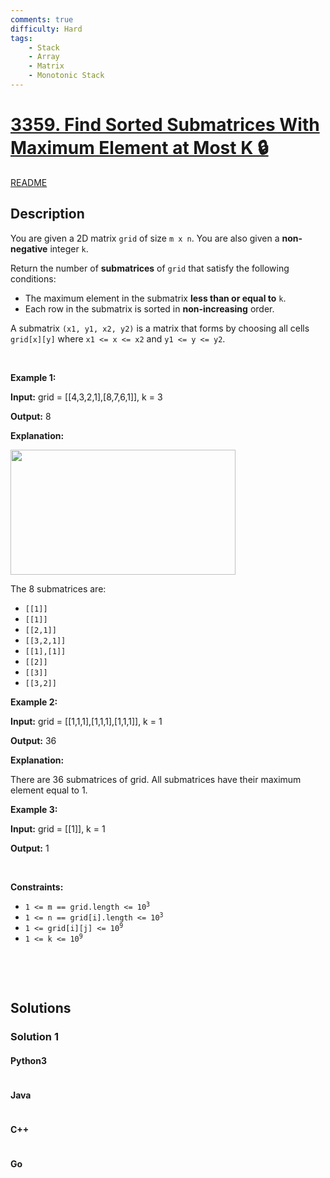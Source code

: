 ```yaml
---
comments: true
difficulty: Hard
tags:
    - Stack
    - Array
    - Matrix
    - Monotonic Stack
---
```


<!-- problem:start -->

# [3359. Find Sorted Submatrices With Maximum Element at Most K 🔒](https://leetcode.com/problems/find-sorted-submatrices-with-maximum-element-at-most-k)

[README](/solution/3300-3399/3359.Find%20Sorted%20Submatrices%20With%20Maximum%20Element%20at%20Most%20K/README.md)

## Description

<!-- description:start -->

<p>You are given a 2D matrix <code>grid</code> of size <code>m x n</code>. You are also given a <strong>non-negative</strong> integer <code>k</code>.</p>

<p>Return the number of <strong>submatrices</strong> of <code>grid</code> that satisfy the following conditions:</p>

<ul>
	<li>The maximum element in the submatrix <strong>less than or equal to</strong> <code>k</code>.</li>
	<li>Each row in the submatrix is sorted in <strong>non-increasing</strong> order.</li>
</ul>

<p>A submatrix <code>(x1, y1, x2, y2)</code> is a matrix that forms by choosing all cells <code>grid[x][y]</code> where <code>x1 &lt;= x &lt;= x2</code> and <code>y1 &lt;= y &lt;= y2</code>.</p>

<p>&nbsp;</p>
<p><strong class="example">Example 1:</strong></p>

<div class="example-block">
<p><strong>Input:</strong> <span class="example-io">grid = [[4,3,2,1],[8,7,6,1]], k = 3</span></p>

<p><strong>Output:</strong> <span class="example-io">8</span></p>

<p><strong>Explanation:</strong></p>

<p><strong><img alt="" src="https://fastly.jsdelivr.net/gh/doocs/leetcode@main/solution/3300-3399/3359.Find%20Sorted%20Submatrices%20With%20Maximum%20Element%20at%20Most%20K/images/mine.png" style="width: 360px; height: 200px;" /></strong></p>

<p>The 8 submatrices are:</p>

<ul>
	<li><code>[[1]]</code></li>
	<li><code>[[1]]</code></li>
	<li><code>[[2,1]]</code></li>
	<li><code>[[3,2,1]]</code></li>
	<li><code>[[1],[1]]</code></li>
	<li><code>[[2]]</code></li>
	<li><code>[[3]]</code></li>
	<li><code>[[3,2]]</code></li>
</ul>
</div>

<p><strong class="example">Example 2:</strong></p>

<div class="example-block">
<p><strong>Input:</strong> <span class="example-io">grid = [[1,1,1],[1,1,1],[1,1,1]], k = 1</span></p>

<p><strong>Output:</strong> <span class="example-io">36</span></p>

<p><strong>Explanation:</strong></p>

<p>There are 36 submatrices of grid. All submatrices have their maximum element equal to 1.</p>
</div>

<p><strong class="example">Example 3:</strong></p>

<div class="example-block">
<p><strong>Input:</strong> <span class="example-io">grid = [[1]], k = 1</span></p>

<p><strong>Output:</strong> <span class="example-io">1</span></p>
</div>

<p>&nbsp;</p>
<p><strong>Constraints:</strong></p>

<ul>
	<li><code>1 &lt;= m == grid.length &lt;= 10<sup>3</sup></code></li>
	<li><code>1 &lt;= n == grid[i].length &lt;= 10<sup>3</sup></code></li>
	<li><code>1 &lt;= grid[i][j] &lt;= 10<sup>9</sup></code></li>
	<li><code>1 &lt;= k &lt;= 10<sup>9</sup></code></li>
</ul>

<p>&nbsp;</p>
​​​​​​

<!-- description:end -->

## Solutions

<!-- solution:start -->

### Solution 1

<!-- tabs:start -->

#### Python3

```python

```

#### Java

```java

```

#### C++

```cpp

```

#### Go

```go

```

<!-- tabs:end -->

<!-- solution:end -->

<!-- problem:end -->
